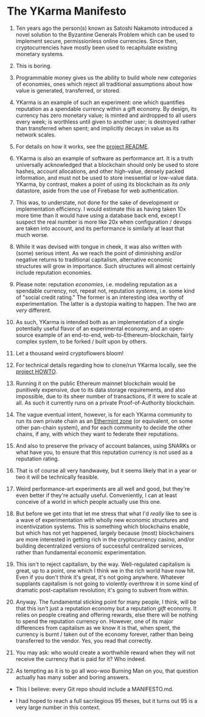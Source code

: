 
The YKarma Manifesto
====================

1. Ten years ago the person(s) known as Satoshi Nakamoto introduced a novel
solution to the Byzantine Generals Problem which can be used to implement
secure, permissionless online currencies. Since then, cryptocurrencies have
mostly been used to recapitulate existing monetary systems.

2. This is boring.

3. Programmable money gives us the ability to build whole new _categories_
of economies, ones which reject all traditional assumptions about how value
is generated, transferred, or stored.

4. YKarma is an example of such an experiment: one which quantifies reputation
as a spendable currency within a gift economy. By design, its currency has zero
monetary value; is minted and airdropped to all users every week; is worthless
until given to another user; is destroyed rather than transferred when spent;
and implicitly decays in value as its network scales.

5. For details on how it works, see the [project README](./README.md).

6. YKarma is also an example of software as performance art. It is a truth
universally acknowledged that a blockchain should only be used to store hashes,
account allocations, and other high-value, densely packed information, and
must not be used to store inessential or low-value data. YKarma, by contrast,
makes a point of using its blockchain as its _only_ datastore, aside from the
use of Firebase for web authentication.

7. This was, to understate, not done for the sake of development or
implementation efficiency. I would estimate this as having taken 10x more time
than it would have using a database back end, except I suspect the real number
is more like 20x when configuration / devops are taken into account, and its
performance is similarly at least that much worse.

8. While it was devised with tongue in cheek, it was also written with (some)
serious intent. As we reach the point of diminishing and/or negative returns to
traditional capitalism, alternative economic structures will grow in
importance. Such structures will almost certainly include reputation economies.

9. Please note: reputation _economies_, i.e. modeling reputation as a spendable
currency, not, repeat not, reputation _systems_, i.e. some kind of "social
credit rating." The former is an interesting idea worthy of experimentation.
The latter is a dystopia waiting to happen. The two are _very_ different.

10. As such, YKarma is intended both as an implementation of a single
potentially useful flavor of an experimental economy, and an open-source
example of an end-to-end, web-to-Ethereum-blockchain, fairly complex system,
to be forked / built upon by others.

11. Let a thousand weird cryptoflowers bloom!

12. For technical details regarding how to clone/run YKarma locally, see the
[project HOWTO](./HOWTO.md).

13. Running it on the public Ethereum mainnet blockchain would be punitively
expensive, due to its data storage requirements, and also impossible, due to
its sheer number of transactions, if it were to scale at all. As such it
currently runs on a private Proof-of-Authority blockchain.

14. The vague eventual intent, however, is for each YKarma community to run
its own private chain as an
[Ethermint zone](https://blog.cosmos.network/a-beginners-guide-to-ethermint-38ee15f8a6f4)
(or equivalent, on some other pan-chain system), and for each community to
decide the other chains, if any, with which they want to federate their
reputations.

15. And also to preserve the privacy of account balances, using SNARKs or what
have you, to ensure that this reputation currency is not used as a reputation
rating.

16. That is of course all very handwavey, but it seems likely that in a year or
two it will be technically feasible.

17. Weird performance-art experiments are all well and good, but they're even
better if they're actually useful. Conveniently, I can at least conceive of a
world in which people actually use this one.

18. But before we get into that let me stress that what I'd _really_ like to
see is a wave of experimentation with wholly new economic structures and
incentivization systems. This is something which blockchains enable, but which
has not yet happened, largely because (most) blockchainers are more interested
in getting rich in the cryptocurrency casino, and/or building decentralized
versions of successful centralized services, rather than fundamental economic
experimentation.

19. This isn't to reject capitalism, by the way. Well-regulated capitalism is
great, up to a point, one which I think we in the rich world have now hit. Even
if you don't think it's great, it's not going anywhere. Whatever supplants
capitalism is not going to violently overthrow it in some kind of dramatic
post-capitalism revolution; it's going to subvert from within.

20. Anyway. The fundamental sticking point for many people, I think, will be
that this isn't just a reputation economy but a reputation _gift_ economy. It
relies on people creating and offering rewards, else there will be nothing to
spend the reputation currency on. However, one of its major differences from
capitalism as we know it is that, when spent, the currency is burnt / taken
out of the economy forever, rather than being transferred to the vendor. Yes,
you read that correctly.

21. You may ask: who would create a worthwhile reward when they will not
receive the currency that is paid for it? Who indeed.

22. As tempting as it is to go all woo-woo Burning Man on you, that question
actually has many sober and boring answers.


* This I believe: every Git repo should include a MANIFESTO.md.

* I had hoped to reach a full sacrilegious 95 theses, but it turns out 95 is a
very large number in this context.

